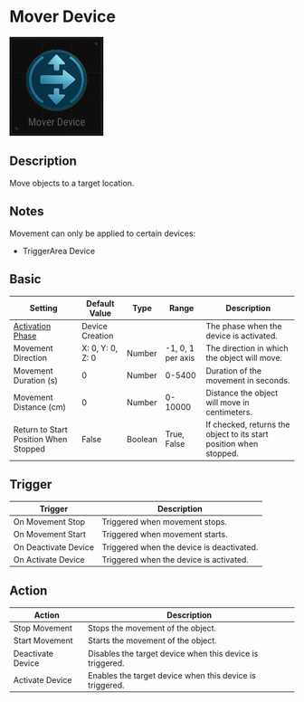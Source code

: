 # Mover Device

![Mover Icon](../images/DeviceIcons/Device_Mover.png)

## Description

Move objects to a target location.

## Notes

Movement can only be applied to certain devices:

- TriggerArea Device

## Basic

| Setting                                      | Default Value     | Type | Range | Description                                                      |
|----------------------------------------------|-------------------|------|-------|------------------------------------------------------------------|
| [Activation Phase](../General/Common_Device_Settings.md#activation-phase) | Device Creation   | | | The phase when the device is activated.                          |
| Movement Direction                          | X: 0, Y: 0, Z: 0 | Number | -1, 0, 1 per axis | The direction in which the object will move.                     |
| Movement Duration (s)                       | 0                 | Number | 0-5400 | Duration of the movement in seconds.                             |
| Movement Distance (cm)                      | 0                 | Number | 0-10000 | Distance the object will move in centimeters.                    |
| Return to Start Position When Stopped        | False         | Boolean | True, False | If checked, returns the object to its start position when stopped.|

## Trigger

| Trigger                | Description                                                        |
|------------------------|--------------------------------------------------------------------|
| On Movement Stop       | Triggered when movement stops.                                      |
| On Movement Start      | Triggered when movement starts.                                     |
| On Deactivate Device   | Triggered when the device is deactivated.                          |
| On Activate Device     | Triggered when the device is activated.                            |

## Action

| Action                | Description                                                        |
|-----------------------|--------------------------------------------------------------------|
| Stop Movement         | Stops the movement of the object.                                   |
| Start Movement        | Starts the movement of the object.                                  |
| Deactivate Device     | Disables the target device when this device is triggered.           |
| Activate Device       | Enables the target device when this device is triggered.            |
